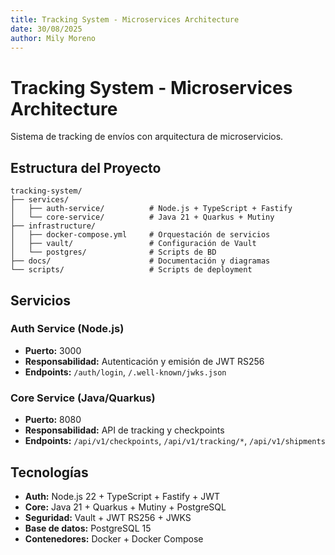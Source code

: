 ```yaml
---
title: Tracking System - Microservices Architecture
date: 30/08/2025
author: Mily Moreno
---
```


# Tracking System - Microservices Architecture

Sistema de tracking de envíos con arquitectura de microservicios.

## Estructura del Proyecto

```
tracking-system/
├── services/
│   ├── auth-service/          # Node.js + TypeScript + Fastify
│   └── core-service/          # Java 21 + Quarkus + Mutiny
├── infrastructure/
│   ├── docker-compose.yml     # Orquestación de servicios
│   ├── vault/                 # Configuración de Vault
│   └── postgres/              # Scripts de BD
├── docs/                      # Documentación y diagramas
└── scripts/                   # Scripts de deployment
```

## Servicios

### Auth Service (Node.js)
- **Puerto:** 3000
- **Responsabilidad:** Autenticación y emisión de JWT RS256
- **Endpoints:** `/auth/login`, `/.well-known/jwks.json`

### Core Service (Java/Quarkus)
- **Puerto:** 8080
- **Responsabilidad:** API de tracking y checkpoints
- **Endpoints:** `/api/v1/checkpoints`, `/api/v1/tracking/*`, `/api/v1/shipments`

## Tecnologías

- **Auth:** Node.js 22 + TypeScript + Fastify + JWT
- **Core:** Java 21 + Quarkus + Mutiny + PostgreSQL
- **Seguridad:** Vault + JWT RS256 + JWKS
- **Base de datos:** PostgreSQL 15
- **Contenedores:** Docker + Docker Compose